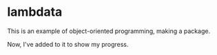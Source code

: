 # lambdata
This is an example of object-oriented programming, making a package. 

Now, I've added to it to show my progress.
